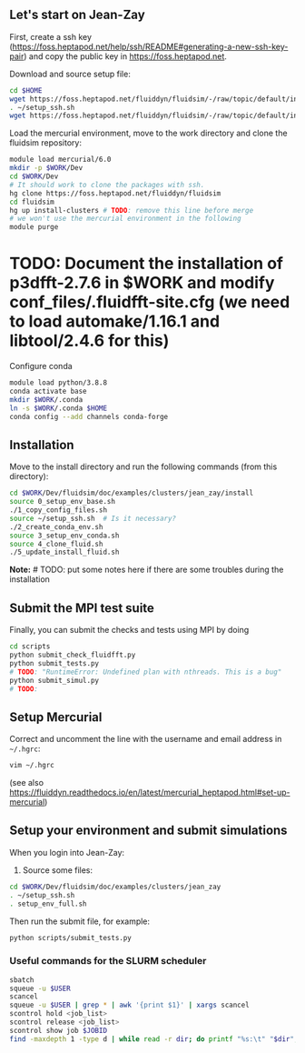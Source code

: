 ## Let's start on Jean-Zay

First, create a ssh key
(https://foss.heptapod.net/help/ssh/README#generating-a-new-ssh-key-pair) and
copy the public key in https://foss.heptapod.net.

Download and source setup file:

```bash
cd $HOME
wget https://foss.heptapod.net/fluiddyn/fluidsim/-/raw/topic/default/install-clusters/doc/examples/clusters/jean_zay/conf_files/setup_ssh.sh
. ~/setup_ssh.sh
wget https://foss.heptapod.net/fluiddyn/fluidsim/-/raw/topic/default/install-clusters/doc/examples/clusters/jean_zay/conf_files/.hgrc
```

Load the mercurial environment, move to the work directory and clone the fluidsim repository:

```bash
module load mercurial/6.0
mkdir -p $WORK/Dev
cd $WORK/Dev
# It should work to clone the packages with ssh.
hg clone https://foss.heptapod.net/fluiddyn/fluidsim
cd fluidsim
hg up install-clusters # TODO: remove this line before merge
# we won't use the mercurial environment in the following
module purge
```

# TODO: Document the installation of p3dfft-2.7.6 in $WORK and modify conf_files/.fluidfft-site.cfg (we need to load automake/1.16.1 and libtool/2.4.6 for this)

Configure conda

```bash
module load python/3.8.8
conda activate base
mkdir $WORK/.conda
ln -s $WORK/.conda $HOME
conda config --add channels conda-forge
```

## Installation

Move to the install directory and run the following commands (from this directory):

```bash
cd $WORK/Dev/fluidsim/doc/examples/clusters/jean_zay/install
source 0_setup_env_base.sh
./1_copy_config_files.sh
source ~/setup_ssh.sh  # Is it necessary?
./2_create_conda_env.sh
source 3_setup_env_conda.sh
source 4_clone_fluid.sh
./5_update_install_fluid.sh
```

**Note:** # TODO: put some notes here if there are some troubles during the installation

## Submit the MPI test suite

Finally, you can submit the checks and tests using MPI by doing

```bash
cd scripts
python submit_check_fluidfft.py
python submit_tests.py
# TODO: "RuntimeError: Undefined plan with nthreads. This is a bug"
python submit_simul.py
# TODO:
```

## Setup Mercurial

Correct and uncomment the line with the username and email address in
`~/.hgrc`:

```bash
vim ~/.hgrc
```

(see also
https://fluiddyn.readthedocs.io/en/latest/mercurial_heptapod.html#set-up-mercurial)

## Setup your environment and submit simulations

When you login into Jean-Zay:

1. Source some files:

```bash
cd $WORK/Dev/fluidsim/doc/examples/clusters/jean_zay
. ~/setup_ssh.sh
. setup_env_full.sh
```

Then run the submit file, for example:

```bash
python scripts/submit_tests.py
```

### Useful commands for the SLURM scheduler

```bash
sbatch
squeue -u $USER
scancel
squeue -u $USER | grep * | awk '{print $1}' | xargs scancel
scontrol hold <job_list>
scontrol release <job_list>
scontrol show job $JOBID
find -maxdepth 1 -type d | while read -r dir; do printf "%s:\t" "$dir"; find "$dir" -type f | wc -l; done
```
